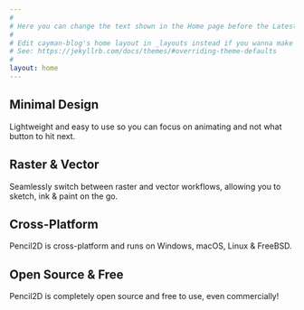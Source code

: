 ```yaml
---
#
# Here you can change the text shown in the Home page before the Latest Posts section.
#
# Edit cayman-blog's home layout in _layouts instead if you wanna make some changes
# See: https://jekyllrb.com/docs/themes/#overriding-theme-defaults
#
layout: home
---
```


<div class="tiles">
  <div class="tile">
    <h2>Minimal Design</h2>
    <p>Lightweight and easy to use so you can focus on animating and not what button to hit next.</p>
  </div>
  <div class="tile">
    <h2>Raster & Vector</h2>
    <p>Seamlessly switch between raster and vector workflows, allowing you to sketch, ink & paint on the go.</p>
  </div>
  <div class="tile">
    <h2>Cross-Platform</h2>
    <p>Pencil2D is cross-platform and runs on Windows, macOS, Linux & FreeBSD.</p>
  </div>
  <div class="tile">
    <h2>Open Source & Free</h2>
    <p>Pencil2D is completely open source and free to use, even commercially!</p>
  </div>
  <div style="clear:both"></div>
</div>

